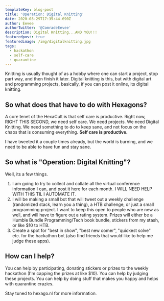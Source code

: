 ```yaml
---
templateKey: blog-post
title: 'Operation: Digital Knitting'
date: 2020-03-29T17:35:44.690Z
author: Eevee
authorTwitter: '@ComradeEevee'
description: Digital Knitting...AND YOU!!!
featuredpost: true
featuredimage: /img/digitalknitting.jpg
tags:
  - hackathon
  - self-care
  - quarantine
---
```

Knitting is usually thought of as a hobby where one can start a project, stop part way, and then finish it later. Digital knitting is this, but with digital art and programming projects, basically, if you can post it online, its digital knitting.

## So what does that have to do with Hexagons?

A core tenet of the HexaCult is that self care is productive. Right now, RIGHT THIS SECOND, we need self care. We need projects. We need Digital Knitting. We need something to do to keep sane, and not focus on the chaos that is consuming everything. **Self care is productive.** 

I have tweeted it a couple times already, but the world is burning, and we need to be able to have fun and stay sane.

## So what is "Operation: Digital Knitting"?

Well, its a few things.

1. I am going to try to collect and collate all the virtual conference information I can, and post it here for each month. I WILL NEED HELP WITH THIS TIL I AUTOMATE IT.
2. I will be making a small bot that will tweet out a weekly challenge (randomized stack, learn you a thing), a HTB challenge, or just a small programming project. I want to keep this open to people who are new as well, and will have to figure out a rating system. Prizes will either be a Humble Bundle Programming/Tech book bundle, stickers from my stash, or like $10 to HTB.
3. Create a spot for "best in show", "best new comer", "quickest solve" etc. for the hackathon bot (also find friends that would like to help me judge these apps).

## How can I help?

You can help by participating, donating stickers or prizes to the weekly hackathon (I'm capping the prizes at like $10).  You can help by judging these projects. You can help by doing stuff that makes you happy and helps with quarantine crazies. 

Stay tuned to hexago.nl for more information.
